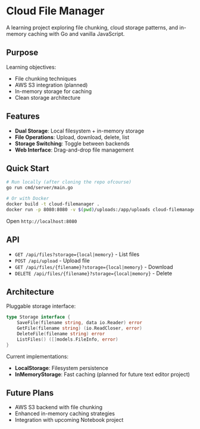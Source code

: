 # Cloud File Manager

A learning project exploring file chunking, cloud storage patterns, and in-memory caching with Go and vanilla JavaScript.

## Purpose

Learning objectives:
- File chunking techniques
- AWS S3 integration (planned)
- In-memory storage for caching
- Clean storage architecture

## Features

- **Dual Storage**: Local filesystem + in-memory storage
- **File Operations**: Upload, download, delete, list
- **Storage Switching**: Toggle between backends
- **Web Interface**: Drag-and-drop file management

## Quick Start

```bash
# Run locally (after cloning the repo ofcourse)
go run cmd/server/main.go 

# Or with Docker
docker build -t cloud-filemanager .
docker run -p 8080:8080 -v $(pwd)/uploads:/app/uploads cloud-filemanager
```

Open `http://localhost:8080`

## API

- `GET /api/files?storage={local|memory}` - List files
- `POST /api/upload` - Upload file
- `GET /api/files/{filename}?storage={local|memory}` - Download
- `DELETE /api/files/{filename}?storage={local|memory}` - Delete

## Architecture

Pluggable storage interface:
```go
type Storage interface {
    SaveFile(filename string, data io.Reader) error
    GetFile(filename string) (io.ReadCloser, error)
    DeleteFile(filename string) error
    ListFiles() ([]models.FileInfo, error)
}
```

Current implementations:
- **LocalStorage**: Filesystem persistence
- **InMemoryStorage**: Fast caching (planned for future text editor project)

## Future Plans

- AWS S3 backend with file chunking
- Enhanced in-memory caching strategies
- Integration with upcoming Notebook project